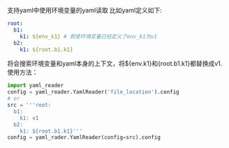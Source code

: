 支持yaml中使用环境变量的yaml读取
比如yaml定义如下:
```yaml
root:
  b1:
    k1: ${env_k1} # 假使环境变量已经定义了env_k1为v1
  b2:
    k1: ${root.b1.k1}
```
将会搜索环境变量和yaml本身的上下文，将${env.k1}和{root.b1.k1}都替换成v1.
使用方法：
```python
import yaml_reader
config = yaml_reader.YamlReader('file_location').config
# or
src = '''root:
  b1:
    k1: v1
  b2:
    k1: ${root.b1.k1}'''
config = yaml_rader.YamlReader(config=src).config
```
